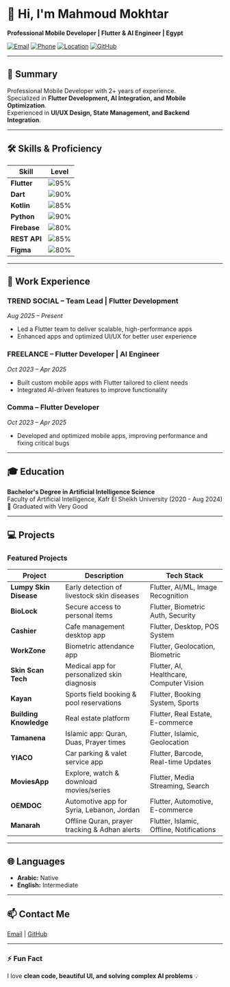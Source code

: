 # 👋 Hi, I'm Mahmoud Mokhtar
**Professional Mobile Developer | Flutter & AI Engineer | Egypt**

[![Email](https://img.shields.io/badge/Email-Mahmoudmokhtar2001@gmail.com-red?style=for-the-badge&logo=gmail)](mailto:Mahmoudmokhtar2001@gmail.com)
[![Phone](https://img.shields.io/badge/Phone-01017900067-blue?style=for-the-badge&logo=react)](tel:01017900067)
[![Location](https://img.shields.io/badge/Location-Al%20Mansoura%2C%20Egypt-lightgrey?style=for-the-badge)]()
[![GitHub](https://img.shields.io/badge/GitHub-Eng--Mahmoud--Mokhtar-181717?style=for-the-badge&logo=github)](https://github.com/Eng-Mahmoud-Mokhtar)

---

## 💫 Summary
Professional Mobile Developer with 2+ years of experience.  
Specialized in **Flutter Development, AI Integration, and Mobile Optimization**.  
Experienced in **UI/UX Design, State Management, and Backend Integration**.  

---

## 🛠️ Skills & Proficiency

| Skill | Level |
|-------|-------|
| **Flutter** | ![95%](https://progress-bar.dev/95/?title=Flutter&width=200&color=blue) |
| **Dart** | ![90%](https://progress-bar.dev/90/?title=Dart&width=200&color=007acc) |
| **Kotlin** | ![85%](https://progress-bar.dev/85/?title=Kotlin&width=200&color=purple) |
| **Python** | ![90%](https://progress-bar.dev/90/?title=Python&width=200&color=ffde57) |
| **Firebase** | ![80%](https://progress-bar.dev/80/?title=Firebase&width=200&color=orange) |
| **REST API** | ![85%](https://progress-bar.dev/85/?title=REST_API&width=200&color=green) |
| **Figma** | ![80%](https://progress-bar.dev/80/?title=Figma&width=200&color=red) |

---

## 💼 Work Experience

### TREND SOCIAL – Team Lead | Flutter Development
_Aug 2025 – Present_  
- Led a Flutter team to deliver scalable, high-performance apps  
- Enhanced apps and optimized UI/UX for better user experience  

### FREELANCE – Flutter Developer | AI Engineer
_Oct 2023 – Apr 2025_  
- Built custom mobile apps with Flutter tailored to client needs  
- Integrated AI-driven features to improve functionality  

### Comma – Flutter Developer
_Oct 2023 – Apr 2025_  
- Developed and optimized mobile apps, improving performance and fixing critical bugs  

---

## 🎓 Education
**Bachelor's Degree in Artificial Intelligence Science**  
Faculty of Artificial Intelligence, Kafr El Sheikh University (2020 - Aug 2024)  
🏅 Graduated with Very Good  

---

## 💻 Projects

### Featured Projects
| Project | Description | Tech Stack |
|---------|-------------|------------|
| **Lumpy Skin Disease** | Early detection of livestock skin diseases | Flutter, AI/ML, Image Recognition |
| **BioLock** | Secure access to personal items | Flutter, Biometric Auth, Security |
| **Cashier** | Cafe management desktop app | Flutter, Desktop, POS System |
| **WorkZone** | Biometric attendance app | Flutter, Geolocation, Biometric |
| **Skin Scan Tech** | Medical app for personalized skin diagnosis | Flutter, AI, Healthcare, Computer Vision |
| **Kayan** | Sports field booking & pool reservations | Flutter, Booking System, Sports |
| **Building Knowledge** | Real estate platform | Flutter, Real Estate, E-commerce |
| **Tamanena** | Islamic app: Quran, Duas, Prayer times | Flutter, Islamic, Geolocation |
| **YIACO** | Car parking & valet service app | Flutter, Barcode, Real-time Updates |
| **MoviesApp** | Explore, watch & download movies/series | Flutter, Media Streaming, Search |
| **OEMDOC** | Automotive app for Syria, Lebanon, Jordan | Flutter, Automotive, E-commerce |
| **Manarah** | Offline Quran, prayer tracking & Adhan alerts | Flutter, Islamic, Offline, Notifications |

---

## 🌐 Languages
- **Arabic:** Native  
- **English:** Intermediate  

---

## 📫 Contact Me
[Email](mailto:Mahmoudmokhtar2001@gmail.com) | [GitHub](https://github.com/Eng-Mahmoud-Mokhtar)  

---

### ⚡ Fun Fact
I love **clean code, beautiful UI, and solving complex AI problems** 💡
